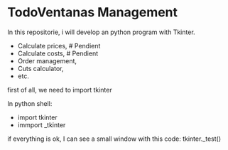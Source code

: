 # TodoVentanas Management
In this repositorie, i will develop an python program with Tkinter.

* Calculate prices, # Pendient
* Calculate costs, # Pendient
* Order management,
* Cuts calculator,
* etc.

first of all, we need to import tkinter

In python shell:
* import tkinter
* immport _tkinter

if everything is ok, I can see a small window with this code:
tkinter._test()


